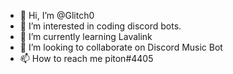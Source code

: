 - 👋 Hi, I’m @Glitch0
- 👀 I’m interested in coding discord bots.
- 🌱 I’m currently learning Lavalink
- 💞️ I’m looking to collaborate on Discord Music Bot
- 📫 How to reach me piton#4405

<!---
Glitch0/Glitch0 is a ✨ special ✨ repository because its `README.md` (this file) appears on your GitHub profile.
You can click the Preview link to take a look at your changes.
--->
